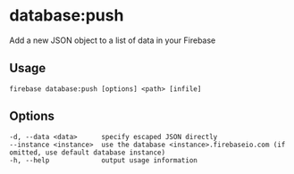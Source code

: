 # database:push

Add a new JSON object to a list of data in your Firebase

## Usage
```
firebase database:push [options] <path> [infile]
```

## Options
```
-d, --data <data>      specify escaped JSON directly
--instance <instance>  use the database <instance>.firebaseio.com (if omitted, use default database instance)
-h, --help             output usage information
```
